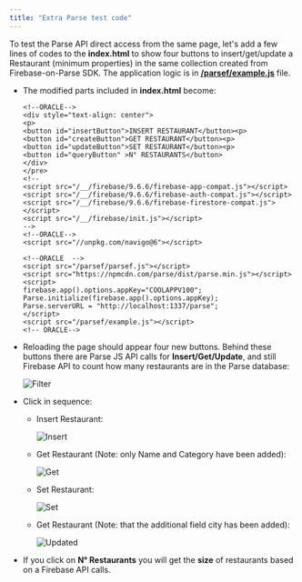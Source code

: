 ```yaml
---
title: "Extra Parse test code"
---
```


To test the Parse API direct access from the same page, let's add a few lines of codes to the **index.html** to show four buttons to insert/get/update a Restaurant (minimum properties) in the same collection created from Firebase-on-Parse SDK. The application logic is in [**/parsef/example.js**](./example.js) file.

* The modified parts included in **index.html** become:

    ```
    <!--ORACLE-->
    <div style="text-align: center">
    <p>
    <button id="insertButton">INSERT RESTAURANT</button><p>
    <button id="createButton">GET RESTAURANT</button><p>
    <button id="updateButton">SET RESTAURANT</button><p>
    <button id="queryButton" >N° RESTAURANTS</button>
    </div>
    </pre>
    <!--
    <script src="/__/firebase/9.6.6/firebase-app-compat.js"></script>
    <script src="/__/firebase/9.6.6/firebase-auth-compat.js"></script>
    <script src="/__/firebase/9.6.6/firebase-firestore-compat.js"></script> 
    <script src="/__/firebase/init.js"></script>
    -->
    <!--ORACLE-->
    <script src="//unpkg.com/navigo@6"></script>

    <!--ORACLE  -->
    <script src="/parsef/parsef.js"></script>
    <script src="https://npmcdn.com/parse/dist/parse.min.js"></script> 
    <script>
    firebase.app().options.appKey="COOLAPPV100";
    Parse.initialize(firebase.app().options.appKey);
    Parse.serverURL = "http://localhost:1337/parse";
    </script>
    <script src="/parsef/example.js"></script>
    <!-- ORACLE-->
    ```
* Reloading the page should appear four new buttons. Behind these buttons there are Parse JS API calls for **Insert/Get/Update**, and still Firebase API to count how many restaurants are in the Parse database:

    ![Filter](../../buttons.jpg "filter page")
* Click in sequence:
    * Insert Restaurant: 

        ![Insert](../../insert.jpg "insert")

    * Get Restaurant (Note: only Name and Category have been added):

        ![Get](../../get.jpg "get")

    * Set Restaurant:

        ![Set](../../set.jpg "set")

    * Get Restaurant (Note: that the additional field city has been added):

       ![Updated](../../updated.jpg "updated")

* If you click on **N° Restaurants** you will get the **size** of restaurants based on a Firebase API calls.


